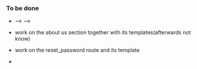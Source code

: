 ### To be done
 - 
    --> 
    --> 

 - work on the about us section together with its templates(afterwards not know)
 - work on the reset_password route and its template
 - 
